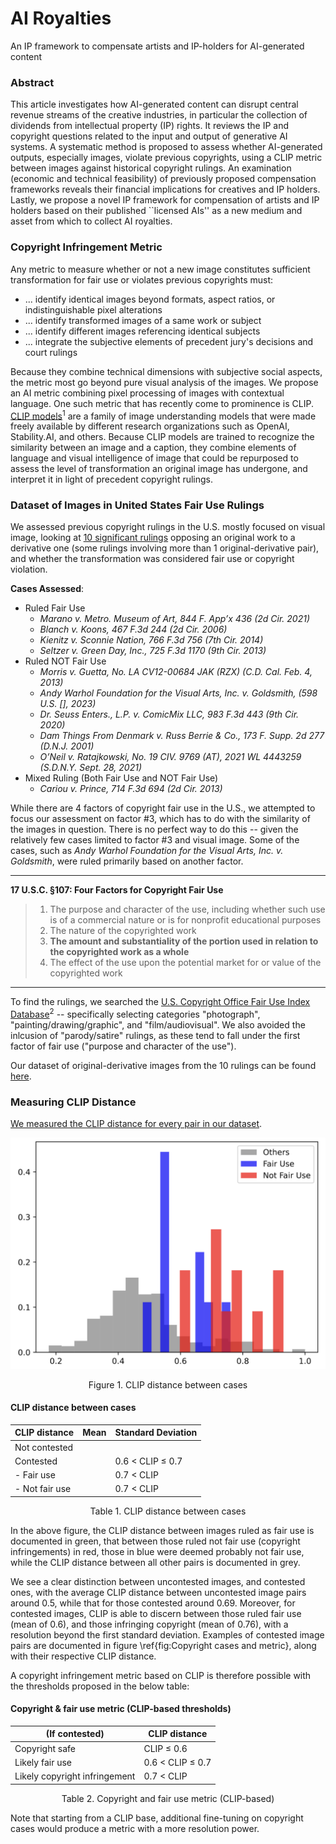 # AI Royalties
An IP framework to compensate artists and IP-holders for AI-generated content

### Abstract
This article investigates how AI-generated content can disrupt central revenue streams of the creative industries, in particular the collection of dividends from intellectual property (IP) rights. It reviews the IP and copyright questions related to the input and output of generative AI systems. A systematic method is proposed to assess whether AI-generated outputs, especially images, violate previous copyrights, using a CLIP metric between images against historical copyright rulings. An examination (economic and technical feasibility) of previously proposed compensation frameworks reveals their financial implications for creatives and IP holders. Lastly, we propose a novel IP framework for compensation of artists and IP holders based on their published ``licensed AIs'' as a new medium and asset from which to collect AI royalties.

### Copyright Infringement Metric
Any metric to measure whether or not a new image constitutes sufficient transformation for fair use or violates previous copyrights must: 
* ... identify identical images beyond formats, aspect ratios, or indistinguishable pixel alterations
* ... identify transformed images of a same work or subject 
* ... identify different images referencing identical subjects 
* ... integrate the subjective elements of precedent jury's decisions and court rulings

Because they combine technical dimensions with subjective social aspects, the metric most go beyond pure visual analysis of the images.
We propose an AI metric combining pixel processing of images with contextual language. One such metric that has recently come to prominence is CLIP. [CLIP models](https://arxiv.org/pdf/2103.00020.pdf)<sup>1</sup> are a family of image understanding models that were made freely available by different research organizations such as OpenAI, Stability.AI, and others. 
Because CLIP models are trained to recognize the similarity between an image and a caption, they combine elements of language and visual intelligence of image that could be repurposed to assess the level of transformation an original image has undergone, and interpret it in light of precedent copyright rulings.

### Dataset of Images in United States Fair Use Rulings
We assessed previous copyright rulings in the U.S. mostly focused on visual image, looking at [10 significant rulings](https://drive.google.com/drive/folders/1OUvZeKKgi26gzMdPweo5WY5Zys1u5deA?usp=drive_link) opposing an original work to a derivative one (some rulings involving more than 1 original-derivative pair), and whether the transformation was considered fair use or copyright violation. 

**Cases Assessed**:
* Ruled Fair Use
  * _Marano v. Metro. Museum of Art, 844 F. App’x 436 (2d Cir. 2021)_
  * _Blanch v. Koons, 467 F.3d 244 (2d Cir. 2006)_
  * _Kienitz v. Sconnie Nation, 766 F.3d 756 (7th Cir. 2014)_
  * _Seltzer v. Green Day, Inc., 725 F.3d 1170 (9th Cir. 2013)_
* Ruled NOT Fair Use
  * _Morris v. Guetta, No. LA CV12-00684 JAK (RZX) (C.D. Cal. Feb. 4, 2013)_
  * _Andy Warhol Foundation for the Visual Arts, Inc. v. Goldsmith, (598 U.S. [], 2023)_
  * _Dr. Seuss Enters., L.P. v. ComicMix LLC, 983 F.3d 443 (9th Cir. 2020)_
  * _Dam Things From Denmark v. Russ Berrie & Co., 173 F. Supp. 2d 277 (D.N.J. 2001)_
  * _O’Neil v. Ratajkowski, No. 19 CIV. 9769 (AT), 2021 WL 4443259 (S.D.N.Y. Sept. 28, 2021)_
* Mixed Ruling (Both Fair Use and NOT Fair Use)
  * _Cariou v. Prince, 714 F.3d 694 (2d Cir. 2013)_

While there are 4 factors of copyright fair use in the U.S., we attempted to focus our assessment on factor #3, which has to do with the similarity of the images in question. There is no perfect way to do this -- given the relatively few cases limited to factor #3 and visual image. Some of the cases, such as _Andy Warhol Foundation for the Visual Arts, Inc. v. Goldsmith_, were ruled primarily based on another factor.

---
**17 U.S.C. §107: Four Factors for Copyright Fair Use**
> 1. The purpose and character of the use, including whether such use is of a commercial nature or is for nonprofit educational purposes
> 2. The nature of the copyrighted work
> 3. **The amount and substantiality of the portion used in relation to the copyrighted work as a whole**
> 4. The effect of the use upon the potential market for or value of the copyrighted work
---
To find the rulings, we searched the [U.S. Copyright Office Fair Use Index Database](https://www.copyright.gov/fair-use/fair-index.html)<sup>2</sup> -- specifically selecting categories "photograph", "painting/drawing/graphic", and "film/audiovisual". We also avoided the inlcusion of "parody/satire" rulings, as these tend to fall under the first factor of fair use ("purpose and character of the use"). 

Our dataset of original-derivative images from the 10 rulings can be found [here](https://drive.google.com/drive/folders/1OUvZeKKgi26gzMdPweo5WY5Zys1u5deA?usp=drive_link).

### Measuring CLIP Distance
[We measured the CLIP distance for every pair in our dataset](CaseAnalysis.ipynb).

![CLIP distance between images, We see a clear distinction between uncontested images, and contested ones, with the average CLIP distance between uncontested image pairs around 0.5, while that for those contested around 0.69.](fig1_imageversion.png)
<p align="center"> Figure 1. CLIP distance between cases</p>

#### CLIP distance between cases

| CLIP distance            | Mean | Standard Deviation       |
|--------------------------|------|--------------------------|
| Not contested            |      |                          |
| Contested                |      | 0.6 < CLIP ≤ 0.7         |
| - Fair use               |      | 0.7 < CLIP               |
| - Not fair use           |      | 0.7 < CLIP               |
<p align="center"> Table 1. CLIP distance between cases</p>

In the above figure, the CLIP distance between images ruled as fair use is documented in green, that between those ruled not fair use (copyright infringements) in red, those in blue were deemed probably not fair use, while the CLIP distance between all other pairs is documented in grey. 

We see a clear distinction between uncontested images, and contested ones, with the average CLIP distance between uncontested image pairs around 0.5, while that for those contested around 0.69. Moreover, for contested images, CLIP is able to discern between those ruled fair use (mean of 0.6), and those infringing copyright (mean of 0.76), with a resolution beyond the first standard deviation. 
Examples of contested image pairs are documented in figure \ref{fig:Copyright cases and metric}, along with their respective CLIP distance. 

A copyright infringement metric based on CLIP is therefore possible with the thresholds proposed in the below table:

#### Copyright & fair use metric (CLIP-based thresholds)

| (If contested)                  | CLIP distance              |
|--------------------------------|----------------------------|
| Copyright safe                 | CLIP ≤ 0.6                 |
| Likely fair use                | 0.6 < CLIP ≤ 0.7           |
| Likely copyright infringement  | 0.7 < CLIP                 |
<p align="center"> Table 2. Copyright and fair use metric (CLIP-based)</p>

Note that starting from a CLIP base, additional fine-tuning on copyright cases would produce a metric with a more resolution power. 










